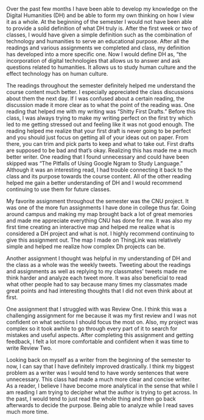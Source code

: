   Over the past few months I have been able to develop my knowledge on the Digital Humanities (DH) and be able to form my own thinking on how I view it as a whole. At the beginning of the semester I would not have been able to provide a solid definition of what DH truly is. After the first week or two of classes, I would have given a simple definition such as the combination of technology and humanities to serve an educational purpose. After all the readings and various assignments we completed and class, my definition has developed into a more specific one. Now I would define DH as, “the incorporation of digital technologies that allows us to answer and ask questions related to humanities. It allows us to study human culture and the effect technology has on human culture.
  
  The readings throughout the semester definitely helped me understand the course content much better. I especially appreciated the class discussions about them the next day. If I was confused about a certain reading, the discussion made it more clear as to what the point of the reading was. One reading that helped me with my writing was “Shitty First Drafts.” Before this class, I was always trying to make my writing perfect on the first try which led to me getting stressed out and feeling like it was not good enough. The reading helped me realize that your first draft is never going to be perfect and you should just focus on getting all of your ideas out on paper. From there, you can trim and pick parts to keep and what to take out. First drafts are supposed to be bad and that’s okay. Realizing this has made me a much better writer.
One reading that I found unnecessary and could have been skipped was “The Pitfalls of Using Google Ngram to Study Language.” Although it was an interesting read, I had trouble connecting it back to the class and its purpose towards the course content. All of the other reading helped me gain a better understanding of DH and I would recommend continuing to use them for future classes.

  My favorite assignment throughout the semester was the CNU project. It was one of the more fun assignments I have done in college thus far. Going around campus and making my map brought back a lot of great memories and made me appreciate everything CNU has done for me. It was also my first time creating an interactive map and helped me realize what is considered a DH project and what is not. I highly recommend continuing to give this assignment out. The map I made on ThingLink was relatively simple and helped me realize how complex Dh projects can be. 
  
  Another assignment I thought was helpful in my understanding of DH and the class as a whole was the weekly tweets. Tweeting about the readings and assignments as well as replying to my classmates' tweets made me think harder and analyze each tweet more. It was also beneficial to read what other people had to say because many times my classmates made great points and had interesting thoughts that I did not even think about at first. 

  One assignment that I struggled with was Review One. I think this was a challenging assignment for me because it was my first review and I was not confident on what sections I should focus the most on. Also, my project was complex so it took awhile to go through every part of it to search for mistakes and useful aspects. After completing this assignment and getting feedback, I felt a lot more comfortable and confident when it was time to write Review Two.

  Looking back on myself as a writer from the beginning of the semester to now, I can say that I have definitely improved drastically. I think my biggest problem as a writer was I would tend to have wordy sentences that were unnecessary. This class had made a much more clear and concise writer. As a reader, I believe I have become more analytical in the sense that while I am reading I am trying to decipher what the author is trying to get across. In the past, I would tend to just read the whole thing and then go back afterwards to decide the purpose. Being able to analyze while I read saves much more time.

